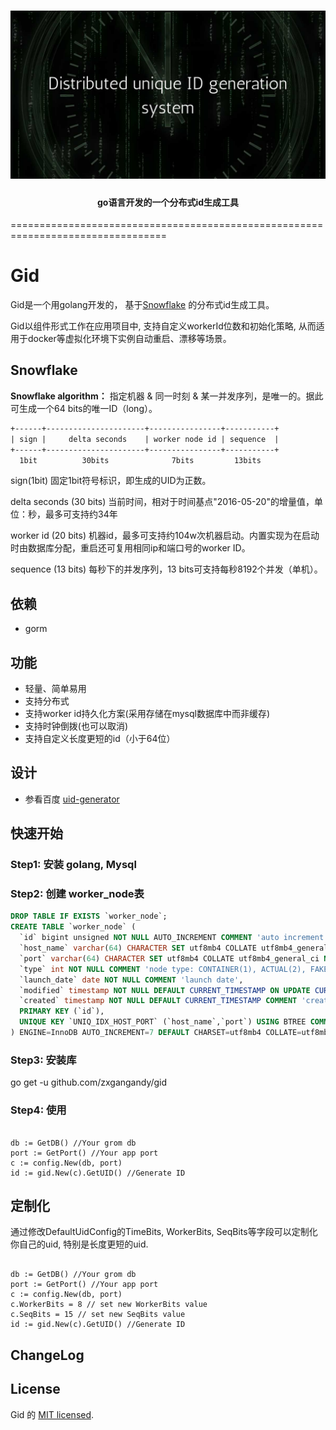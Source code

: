 <h1 align="center">
  <img src="https://github.com/zxgangandy/gid/blob/main/docs/distributed-unique-id-generation-system.jpeg" alt="Gid">
</h1>
<h4 align="center">go语言开发的一个分布式id生成工具</h4>
=================================================================================

# Gid
Gid是一个用golang开发的，
基于[Snowflake](https://github.com/twitter/snowflake) 的分布式id生成工具。

Gid以组件形式工作在应用项目中, 支持自定义workerId位数和初始化策略, 从而适用于docker等虚拟化环境下实例自动重启、漂移等场景。

## Snowflake

**Snowflake algorithm：** 
指定机器 & 同一时刻 & 某一并发序列，是唯一的。据此可生成一个64 bits的唯一ID（long）。

```xml
+------+----------------------+----------------+-----------+
| sign |     delta seconds    | worker node id | sequence  |
+------+----------------------+----------------+-----------+
  1bit          30bits              7bits         13bits
```
  
sign(1bit)
固定1bit符号标识，即生成的UID为正数。

delta seconds (30 bits)
当前时间，相对于时间基点"2016-05-20"的增量值，单位：秒，最多可支持约34年

worker id (20 bits)
机器id，最多可支持约104w次机器启动。内置实现为在启动时由数据库分配，重启还可复用相同ip和端口号的worker ID。

sequence (13 bits)
每秒下的并发序列，13 bits可支持每秒8192个并发（单机）。

## 依赖
- gorm


## 功能
- 轻量、简单易用
- 支持分布式
- 支持worker id持久化方案(采用存储在mysql数据库中而非缓存)
- 支持时钟倒拨(也可以取消)
- 支持自定义长度更短的id（小于64位）


## 设计
- 参看百度 [uid-generator](https://github.com/baidu/uid-generator)


## 快速开始

### Step1: 安装 golang, Mysql

### Step2: 创建 worker_node表

```sql
DROP TABLE IF EXISTS `worker_node`;
CREATE TABLE `worker_node` (
  `id` bigint unsigned NOT NULL AUTO_INCREMENT COMMENT 'auto increment id',
  `host_name` varchar(64) CHARACTER SET utf8mb4 COLLATE utf8mb4_general_ci NOT NULL COMMENT 'host name',
  `port` varchar(64) CHARACTER SET utf8mb4 COLLATE utf8mb4_general_ci NOT NULL COMMENT 'port',
  `type` int NOT NULL COMMENT 'node type: CONTAINER(1), ACTUAL(2), FAKE(3)',
  `launch_date` date NOT NULL COMMENT 'launch date',
  `modified` timestamp NOT NULL DEFAULT CURRENT_TIMESTAMP ON UPDATE CURRENT_TIMESTAMP COMMENT 'modified time',
  `created` timestamp NOT NULL DEFAULT CURRENT_TIMESTAMP COMMENT 'created time',
  PRIMARY KEY (`id`),
  UNIQUE KEY `UNIQ_IDX_HOST_PORT` (`host_name`,`port`) USING BTREE COMMENT 'host和端口的唯一索引'
) ENGINE=InnoDB AUTO_INCREMENT=7 DEFAULT CHARSET=utf8mb4 COLLATE=utf8mb4_general_ci COMMENT='DB WorkerID Assigner for UID Generator';

```

### Step3: 安装库

go get -u github.com/zxgangandy/gid 

### Step4: 使用

```golang

db := GetDB() //Your grom db
port := GetPort() //Your app port
c := config.New(db, port)
id := gid.New(c).GetUID() //Generate ID

```

## 定制化

通过修改DefaultUidConfig的TimeBits, WorkerBits, SeqBits等字段可以定制化你自己的uid, 特别是长度更短的uid.

```golang

db := GetDB() //Your grom db
port := GetPort() //Your app port
c := config.New(db, port)
c.WorkerBits = 8 // set new WorkerBits value
c.SeqBits = 15 // set new SeqBits value
id := gid.New(c).GetUID() //Generate ID

```

## ChangeLog


## License
Gid 的 [MIT licensed](./LICENSE).
